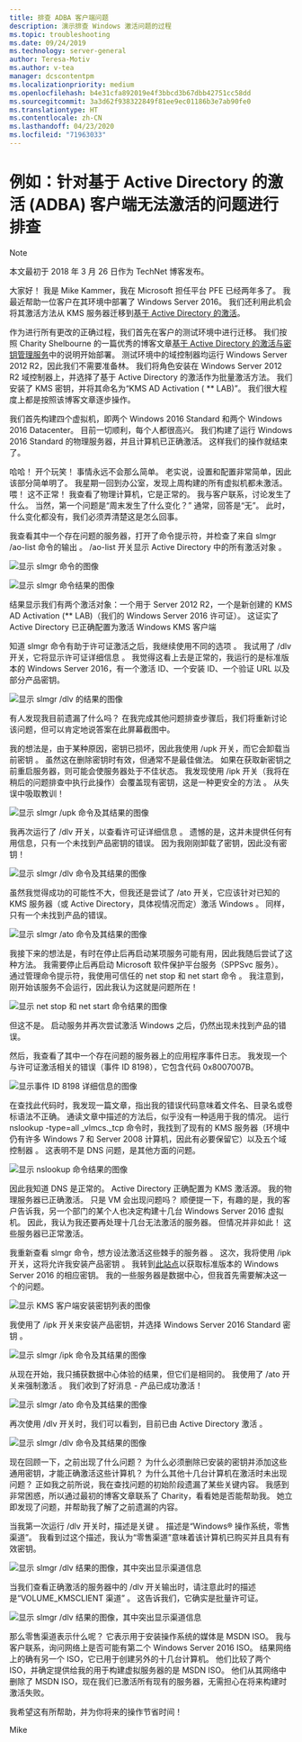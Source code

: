 ```yaml
---
title: 排查 ADBA 客户端问题
description: 演示排查 Windows 激活问题的过程
ms.topic: troubleshooting
ms.date: 09/24/2019
ms.technology: server-general
author: Teresa-Motiv
ms.author: v-tea
manager: dcscontentpm
ms.localizationpriority: medium
ms.openlocfilehash: b4e31cfa892019e4f3bbcd3b67dbb42751cc58dd
ms.sourcegitcommit: 3a3d62f938322849f81ee9ec01186b3e7ab90fe0
ms.translationtype: HT
ms.contentlocale: zh-CN
ms.lasthandoff: 04/23/2020
ms.locfileid: "71963033"
---
```

# <a name="example-troubleshooting-active-directory-based-activation-adba-clients-that-do-not-activate"></a>例如：针对基于 Active Directory 的激活 (ADBA) 客户端无法激活的问题进行排查

> [!NOTE]
> 本文最初于 2018 年 3 月 26 日作为 TechNet 博客发布。

大家好！ 我是 Mike Kammer，我在 Microsoft 担任平台 PFE 已经两年多了。 我最近帮助一位客户在其环境中部署了 Windows Server 2016。 我们还利用此机会将其激活方法从 KMS 服务器迁移到[基于 Active Directory 的激活](https://docs.microsoft.com/previous-versions/windows/hh852637(v=win.10))。

作为进行所有更改的正确过程，我们首先在客户的测试环境中进行迁移。 我们按照 Charity Shelbourne 的一篇优秀的博客文章[基于 Active Directory 的激活与密钥管理服务](https://techcommunity.microsoft.com/t5/Core-Infrastructure-and-Security/Active-Directory-Based-Activation-vs-Key-Management-Services/ba-p/256016)中的说明开始部署。 测试环境中的域控制器均运行 Windows Server 2012 R2，因此我们不需要准备林。 我们将角色安装在 Windows Server 2012 R2 域控制器上，并选择了基于 Active Directory 的激活作为批量激活方法。 我们安装了 KMS 密钥，并将其命名为“KMS AD Activation ( ** LAB)”。 我们很大程度上都是按照该博客文章逐步操作。

我们首先构建四个虚拟机，即两个 Windows 2016 Standard 和两个 Windows 2016 Datacenter。 目前一切顺利，每个人都很高兴。 我们构建了运行 Windows 2016 Standard 的物理服务器，并且计算机已正确激活。 这样我们的操作就结束了。

哈哈！ 开个玩笑！ 事情永远不会那么简单。 老实说，设置和配置非常简单，因此该部分简单明了。 我星期一回到办公室，发现上周构建的所有虚拟机都未激活。 喂！ 这不正常！ 我查看了物理计算机，它是正常的。 我与客户联系，讨论发生了什么。 当然，第一个问题是“周末发生了什么变化？” 通常，回答是“无”。 此时，什么变化都没有，我们必须弄清楚这是怎么回事。

我查看其中一个存在问题的服务器，打开了命令提示符，并检查了来自 slmgr /ao-list 命令的输出  。 /ao-list 开关显示 Active Directory 中的所有激活对象  。

![显示 slmgr 命令的图像](./media/032618_1700_Troubleshoo1.png)

![显示 slmgr 命令结果的图像](./media/032618_1700_Troubleshoo2.png)

结果显示我们有两个激活对象：一个用于 Server 2012 R2，一个是新创建的 KMS AD Activation (** LAB)（我们的 Windows Server 2016 许可证）。 这证实了 Active Directory 已正确配置为激活 Windows KMS 客户端

知道 slmgr 命令有助于许可证激活之后，我继续使用不同的选项  。 我试用了 /dlv 开关，它将显示许可证详细信息  。 我觉得这看上去是正常的，我运行的是标准版本的 Windows Server 2016，有一个激活 ID、一个安装 ID、一个验证 URL 以及部分产品密钥。

![显示 slmgr /dlv 的结果的图像](./media/ActivationTroubleshoot2b.jpg)

有人发现我目前遗漏了什么吗？ 在我完成其他问题排查步骤后，我们将重新讨论该问题，但可以肯定地说答案在此屏幕截图中。

我的想法是，由于某种原因，密钥已损坏，因此我使用 /upk 开关，而它会卸载当前密钥  。 虽然这在删除密钥时有效，但通常不是最佳做法。 如果在获取新密钥之前重启服务器，则可能会使服务器处于不佳状态。 我发现使用 /ipk 开关（我将在稍后的问题排查中执行此操作）会覆盖现有密钥，这是一种更安全的方法  。 从失误中吸取教训！

![显示 slmgr /upk 命令及其结果的图像](./media/032618_1700_Troubleshoo3.png)

我再次运行了 /dlv 开关，以查看许可证详细信息  。 遗憾的是，这并未提供任何有用信息，只有一个未找到产品密钥的错误。 因为我刚刚卸载了密钥，因此没有密钥！

![显示 slmgr /dlv 命令及其结果的图像](./media/032618_1700_Troubleshoo4.png)

虽然我觉得成功的可能性不大，但我还是尝试了 /ato 开关，它应该针对已知的 KMS 服务器（或 Active Directory，具体视情况而定）激活 Windows  。 同样，只有一个未找到产品的错误。

![显示 slmgr /ato 命令及其结果的图像](./media/032618_1700_Troubleshoo5.png)

我接下来的想法是，有时在停止后再启动某项服务可能有用，因此我随后尝试了这种方法。 我需要停止后再启动 Microsoft 软件保护平台服务（SPPSvc 服务）。 通过管理命令提示符，我使用可信任的 net stop 和 net start 命令   。 我注意到，刚开始该服务不会运行，因此我认为这就是问题所在！

![显示 net stop 和 net start 命令结果的图像](./media/032618_1700_Troubleshoo6.png)

但这不是。 启动服务并再次尝试激活 Windows 之后，仍然出现未找到产品的错误。

然后，我查看了其中一个存在问题的服务器上的应用程序事件日志。 我发现一个与许可证激活相关的错误（事件 ID 8198），它包含代码 0x8007007B。

![显示事件 ID 8198 详细信息的图像](./media/032618_1700_Troubleshoo7.png)

在查找此代码时，我发现一篇文章，指出我的错误代码意味着文件名、目录名或卷标语法不正确。 通读文章中描述的方法后，似乎没有一种适用于我的情况。 运行 nslookup -type=all _vlmcs._tcp 命令时，我找到了现有的 KMS 服务器（环境中仍有许多 Windows 7 和 Server 2008 计算机，因此有必要保留它）以及五个域控制器  。 这表明不是 DNS 问题，是其他方面的问题。

![显示 nslookup 命令结果的图像](./media/032618_1700_Troubleshoo8.png)

因此我知道 DNS 是正常的。 Active Directory 正确配置为 KMS 激活源。 我的物理服务器已正确激活。 只是 VM 会出现问题吗？ 顺便提一下，有趣的是，我的客户告诉我，另一个部门的某个人也决定构建十几台 Windows Server 2016 虚拟机。 因此，我认为我还要再处理十几台无法激活的服务器。 但情况并非如此！ 这些服务器已正常激活。

我重新查看 slmgr 命令，想方设法激活这些棘手的服务器  。 这次，我将使用 /ipk 开关，这将允许我安装产品密钥  。 我转到[此站点](https://docs.microsoft.com/previous-versions/windows/it-pro/windows-server-2012-R2-and-2012/jj612867(v=ws.11))以获取标准版本的 Windows Server 2016 的相应密钥。 我的一些服务器是数据中心，但我首先需要解决这一个的问题。

![显示 KMS 客户端安装密钥列表的图像](./media/032618_1700_Troubleshoo9.png)

我使用了 /ipk 开关来安装产品密钥，并选择 Windows Server 2016 Standard 密钥  。

![显示 slmgr /ipk 命令及其结果的图像](./media/032618_1700_Troubleshoo10.png)

从现在开始，我只捕获数据中心体验的结果，但它们是相同的。 我使用了 /ato 开关来强制激活  。 我们收到了好消息 - 产品已成功激活！

![显示 slmgr /ato 命令及其结果的图像](./media/032618_1700_Troubleshoo11.png)

再次使用 /dlv 开关时，我们可以看到，目前已由 Active Directory 激活  。

![显示 slmgr /dlv 命令及其结果的图像](./media/032618_1700_Troubleshoo12.png)

现在回顾一下，之前出现了什么问题？ 为什么必须删除已安装的密钥并添加这些通用密钥，才能正确激活这些计算机？ 为什么其他十几台计算机在激活时未出现问题？ 正如我之前所说，我在查找问题的初始阶段遗漏了某些关键内容。 我感到非常困惑，所以通过最初的博客文章联系了 Charity，看看她是否能帮助我。 她立即发现了问题，并帮助我了解了之前遗漏的内容。

当我第一次运行 /dlv 开关时，描述是关键  。 描述是“Windows® 操作系统，零售渠道”。 我看到过这个描述，我认为“零售渠道”意味着该计算机已购买并且具有有效密钥。

![显示 slmgr /dlv 结果的图像，其中突出显示渠道信息](./media/032618_1700_Troubleshoo13.png)

当我们查看正确激活的服务器中的 /dlv 开关输出时，请注意此时的描述是“VOLUME_KMSCLIENT 渠道”  。 这告诉我们，它确实是批量许可证。

![显示 slmgr /dlv 结果的图像，其中突出显示渠道信息](./media/032618_1700_Troubleshoo14.png)

那么零售渠道表示什么呢？ 它表示用于安装操作系统的媒体是 MSDN ISO。 我与客户联系，询问网络上是否可能有第二个 Windows Server 2016 ISO。 结果网络上的确有另一个 ISO，它已用于创建另外的十几台计算机。 他们比较了两个 ISO，并确定提供给我的用于构建虚拟服务器的是 MSDN ISO。 他们从其网络中删除了 MSDN ISO，现在我们已激活所有现有的服务器，无需担心在将来构建时激活失败。

我希望这有所帮助，并为你将来的操作节省时间！

Mike
